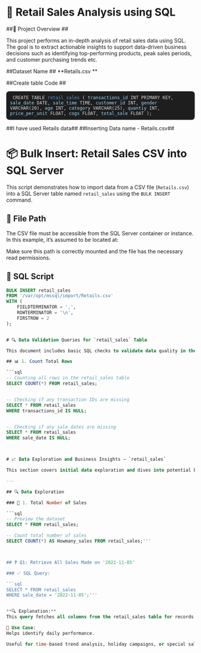 # 🛒 Retail Sales Analysis using SQL

##📌 Project Overview ##

This project performs an in-depth analysis of retail sales data using SQL. The goal is to extract actionable insights to support data-driven business decisions such as identifying top-performing products, peak sales periods, and customer purchasing trends etc.

##Dataset Name ##
**Retails.csv **

##Create table Code ##
  <pre style="background:#1e1e1e;color:#dcdcdc;padding:10px;border-radius:8px;"><code> CREATE TABLE <span style="color:#569cd6;">retail_sales</span> ( <span style="color:#9cdcfe;">transactions_id</span> INT PRIMARY KEY, <span style="color:#9cdcfe;">sale_date</span> DATE, <span style="color:#9cdcfe;">sale_time</span> TIME, <span style="color:#9cdcfe;">customer_id</span> INT, <span style="color:#9cdcfe;">gender</span> VARCHAR(20), <span style="color:#9cdcfe;">age</span> INT, <span style="color:#9cdcfe;">category</span> VARCHAR(25), <span style="color:#9cdcfe;">quantiy</span> INT, <span style="color:#9cdcfe;">price_per_unit</span> FLOAT, <span style="color:#9cdcfe;">cogs</span> FLOAT, <span style="color:#9cdcfe;">total_sale</span> FLOAT ); </code></pre>


  ##I have used Retails data##
  ##Inserting Data name - Retails.csv##
  # 📦 Bulk Insert: Retail Sales CSV into SQL Server

This script demonstrates how to import data from a CSV file (`Retails.csv`) into a SQL Server table named `retail_sales` using the `BULK INSERT` command.

## 📁 File Path
The CSV file must be accessible from the SQL Server container or instance. In this example, it’s assumed to be located at:


Make sure this path is correctly mounted and the file has the necessary read permissions.

## 🧾 SQL Script

```sql
BULK INSERT retail_sales
FROM '/var/opt/mssql/import/Retails.csv'
WITH (
    FIELDTERMINATOR = ',',
    ROWTERMINATOR = '\n',
    FIRSTROW = 2
);


# 🔍 Data Validation Queries for `retail_sales` Table

This document includes basic SQL checks to validate data quality in the `retail_sales` table after importing a CSV file.

## 📊 1. Count Total Rows

```sql
-- Counting all rows in the retail_sales table
SELECT COUNT(*) FROM retail_sales;


-- Checking if any transaction IDs are missing
SELECT * FROM retail_sales
WHERE transactions_id IS NULL;


-- Checking if any sale dates are missing
SELECT * FROM retail_sales
WHERE sale_date IS NULL;



# 📈 Data Exploration and Business Insights – `retail_sales`

This section covers initial data exploration and dives into potential business questions to extract meaningful insights from the dataset.

---

## 🔍 Data Exploration

### 🧮 1. Total Number of Sales

```sql
-- Preview the dataset
SELECT * FROM retail_sales;

-- Count total number of sales
SELECT COUNT(*) AS Howmany_sales FROM retail_sales;'''



## ❓ Q1: Retrieve All Sales Made on '2022-11-05'

### ✅ SQL Query:

```sql
SELECT * FROM retail_sales
WHERE sale_date = '2022-11-05';'''


**🔍 Explanation:**
This query fetches all columns from the retail_sales table for records where the sale_date is exactly November 5, 2022.

📌 Use Case:
Helps identify daily performance.

Useful for time-based trend analysis, holiday campaigns, or special sale days










